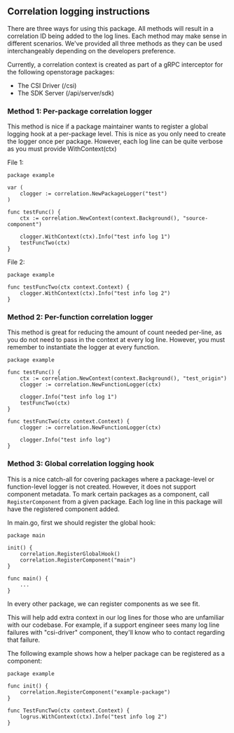 ## Correlation logging instructions

There are three ways for using this package. All methods will result in a correlation ID being 
added to the log lines. Each method may make sense in different scenarios. We've provided
all three methods as they can be used interchangeably depending on the developers preference. 

Currently, a correlation context is created as part of a gRPC interceptor for the following openstorage packages:
- The CSI Driver (/csi)
- The SDK Server (/api/server/sdk)

### Method 1: Per-package correlation logger
This method is nice if a package maintainer wants to register a global 
logging hook at a per-package level. This is nice as you only need to
create the logger once per package. However, each log line can be quite
verbose as you must provide WithContext(ctx)

File 1:
```
package example

var (
    clogger := correlation.NewPackageLogger("test")
)
	
func testFunc() {
    ctx := correlation.NewContext(context.Background(), "source-component")

    clogger.WithContext(ctx).Info("test info log 1")
    testFuncTwo(ctx)
}
```

File 2:
```
package example

func testFuncTwo(ctx context.Context) {
    clogger.WithContext(ctx).Info("test info log 2")
}
```

### Method 2: Per-function correlation logger
This method is great for reducing the amount of count needed per-line, 
as you do not need to pass in the context at every log line. However,
you must remember to instantiate the logger at every function.

```
package example

func testFunc() {
    ctx := correlation.NewContext(context.Background(), "test_origin")
    clogger := correlation.NewFunctionLogger(ctx)

    clogger.Info("test info log 1")
    testFuncTwo(ctx)
}

func testFuncTwo(ctx context.Context) {
    clogger := correlation.NewFunctionLogger(ctx)

    clogger.Info("test info log")
}
```

### Method 3: Global correlation logging hook
This is a nice catch-all for covering packages where a
package-level or function-level logger is not created. However,
it does not support component metadata. To mark certain packages as 
a component, call `RegisterComponent` from a given package. Each 
log line in this package will have the registered component added.

In main.go, first we should register the global hook:
```
package main

init() {
    correlation.RegisterGlobalHook()
    correlation.RegisterComponent("main")
}

func main() {
    ...
}
```

In every other package, we can register components as we see fit.

This will help add extra context in our log lines for those who are unfamiliar with our codebase. 
For example, if a support engineer sees many log line failures with "csi-driver" component,
they'll know who to contact regarding that failure.

The following example shows how a helper package can be registered as a component:
```
package example

func init() {
    correlation.RegisterComponent("example-package")
}

func TestFuncTwo(ctx context.Context) {
    logrus.WithContext(ctx).Info("test info log 2")
}
```
